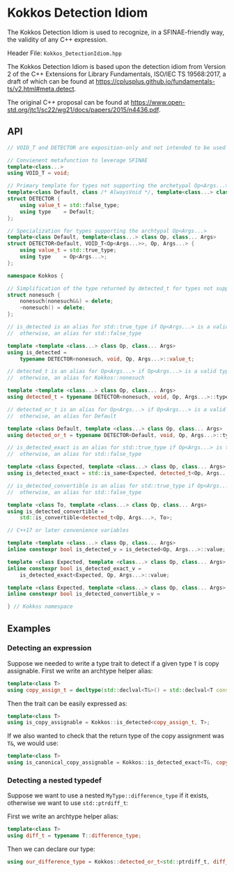 # Kokkos Detection Idiom

The Kokkos Detection Idiom is used to recognize, in a SFINAE-friendly way, the validity of any C++ expression.

Header File: `Kokkos_DetectionIdiom.hpp`

The Kokkos Detection Idiom is based upon the detection idiom from Version 2 of the C++ Extensions for
Library Fundamentals, ISO/IEC TS 19568:2017, a draft of which can be found at
<https://cplusplus.github.io/fundamentals-ts/v2.html#meta.detect>.

The original C++ proposal can be found at <https://www.open-std.org/jtc1/sc22/wg21/docs/papers/2015/n4436.pdf>.

## API

```c++
// VOID_T and DETECTOR are exposition-only and not intended to be used directly.

// Convienent metafunction to leverage SFINAE
template<class...>
using VOID_T = void;

// Primary template for types not supporting the archetypal Op<Args...>
template<class Default, class /* AlwaysVoid */, template<class...> class /* Op */, class... /* Args */>
struct DETECTOR {
    using value_t = std::false_type;
    using type    = Default;
};

// Specialization for types supporting the archtypal Op<Args...>
template<class Default, template<class...> class Op, class... Args>
struct DETECTOR<Default, VOID_T<Op<Args...>>, Op, Args...> {
    using value_t = std::true_type;
    using type    = Op<Args...>;
};
```

```c++
namespace Kokkos {

// Simplification of the type returned by detected_t for types not supporting the archtype provided
struct nonesuch {
    nonesuch(nonesuch&&) = delete;
    ~nonesuch() = delete;
};

// is_detected is an alias for std::true_type if Op<Args...> is a valid type
//  otherwise, an alias for std::false_type

template <template <class...> class Op, class... Args>
using is_detected =
    typename DETECTOR<nonesuch, void, Op, Args...>::value_t;

// detected_t is an alias for Op<Args...> if Op<Args...> is a valid type
//  otherwise, an alias for Kokkos::nonesuch

template <template <class...> class Op, class... Args>
using detected_t = typename DETECTOR<nonesuch, void, Op, Args...>::type;

// detected_or_t is an alias for Op<Args...> if Op<Args...> is a valid type
//  otherwise, an alias for Default

template <class Default, template <class...> class Op, class... Args>
using detected_or_t = typename DETECTOR<Default, void, Op, Args...>::type;

// is_detected_exact is an alias for std::true_type if Op<Args...> is the same type as Expected
//  otherwise, an alias for std::false_type

template <class Expected, template <class...> class Op, class... Args>
using is_detected_exact = std::is_same<Expected, detected_t<Op, Args...>>;

// is_detected_convertible is an alias for std::true_type if Op<Args...> is convertible to To
//  otherwise, an alias for std::false_type

template <class To, template <class...> class Op, class... Args>
using is_detected_convertible =
    std::is_convertible<detected_t<Op, Args...>, To>;

// C++17 or later convenience variables

template <template <class...> class Op, class... Args>
inline constexpr bool is_detected_v = is_detected<Op, Args...>::value;

template <class Expected, template <class...> class Op, class... Args>
inline constexpr bool is_detected_exact_v =
    is_detected_exact<Expected, Op, Args...>::value;

template <class Expected, template <class...> class Op, class... Args>
inline constexpr bool is_detected_convertible_v =

} // Kokkos namespace
```

## Examples

### Detecting an expression

Suppose we needed to write a type trait to detect if a given type `T`
is copy assignable.  First we write an archtype helper alias:

```c++
template<class T>
using copy_assign_t = decltype(std::declval<T&>() = std::declval<T const&>());
```

Then the trait can be easily expressed as:

```c++
template<class T>
using is_copy_assignable = Kokkos::is_detected<copy_assign_t, T>;
```

If we also wanted to check that the return type of the copy assignment
was `T&`, we would use:

```c++
template<class T>
using is_canonical_copy_assignable = Kokkos::is_detected_exact<T&, copy_assign_t, T>;
```

### Detecting a nested typedef

Suppose we want to use a nested `MyType::difference_type` if it
exists, otherwise we want to use `std::ptrdiff_t`:

First we write an archtype helper alias:

```c++
template<class T>
using diff_t = typename T::difference_type;
```

Then we can declare our type:

```c++
using our_difference_type = Kokkos::detected_or_t<std::ptrdiff_t, diff_t, MyType>;
```

